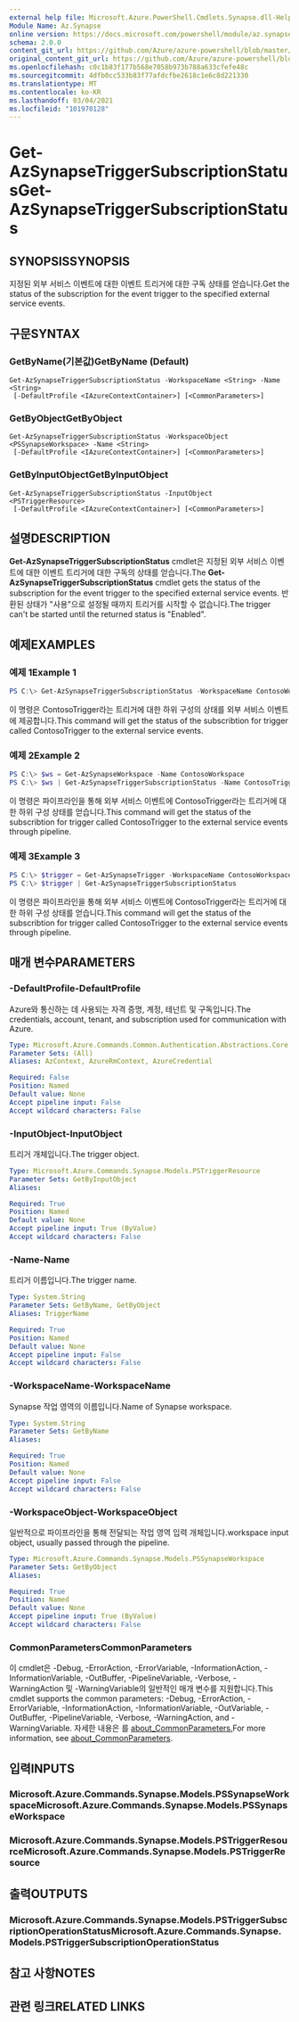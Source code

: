 ```yaml
---
external help file: Microsoft.Azure.PowerShell.Cmdlets.Synapse.dll-Help.xml
Module Name: Az.Synapse
online version: https://docs.microsoft.com/powershell/module/az.synapse/get-azsynapsetriggersubscriptionstatus
schema: 2.0.0
content_git_url: https://github.com/Azure/azure-powershell/blob/master/src/Synapse/Synapse/help/Get-AzSynapseTriggerSubscriptionStatus.md
original_content_git_url: https://github.com/Azure/azure-powershell/blob/master/src/Synapse/Synapse/help/Get-AzSynapseTriggerSubscriptionStatus.md
ms.openlocfilehash: c0c1b83f177b568e7058b973b788a633cfefe48c
ms.sourcegitcommit: 4dfb0cc533b83f77afdcfbe2618c1e6c8d221330
ms.translationtype: MT
ms.contentlocale: ko-KR
ms.lasthandoff: 03/04/2021
ms.locfileid: "101970128"
---
```

# <span data-ttu-id="53293-101">Get-AzSynapseTriggerSubscriptionStatus</span><span class="sxs-lookup"><span data-stu-id="53293-101">Get-AzSynapseTriggerSubscriptionStatus</span></span>

## <span data-ttu-id="53293-102">SYNOPSIS</span><span class="sxs-lookup"><span data-stu-id="53293-102">SYNOPSIS</span></span>
<span data-ttu-id="53293-103">지정된 외부 서비스 이벤트에 대한 이벤트 트리거에 대한 구독 상태를 얻습니다.</span><span class="sxs-lookup"><span data-stu-id="53293-103">Get the status of the subscription for the event trigger to the specified external service events.</span></span>

## <span data-ttu-id="53293-104">구문</span><span class="sxs-lookup"><span data-stu-id="53293-104">SYNTAX</span></span>

### <span data-ttu-id="53293-105">GetByName(기본값)</span><span class="sxs-lookup"><span data-stu-id="53293-105">GetByName (Default)</span></span>
```
Get-AzSynapseTriggerSubscriptionStatus -WorkspaceName <String> -Name <String>
 [-DefaultProfile <IAzureContextContainer>] [<CommonParameters>]
```

### <span data-ttu-id="53293-106">GetByObject</span><span class="sxs-lookup"><span data-stu-id="53293-106">GetByObject</span></span>
```
Get-AzSynapseTriggerSubscriptionStatus -WorkspaceObject <PSSynapseWorkspace> -Name <String>
 [-DefaultProfile <IAzureContextContainer>] [<CommonParameters>]
```

### <span data-ttu-id="53293-107">GetByInputObject</span><span class="sxs-lookup"><span data-stu-id="53293-107">GetByInputObject</span></span>
```
Get-AzSynapseTriggerSubscriptionStatus -InputObject <PSTriggerResource>
 [-DefaultProfile <IAzureContextContainer>] [<CommonParameters>]
```

## <span data-ttu-id="53293-108">설명</span><span class="sxs-lookup"><span data-stu-id="53293-108">DESCRIPTION</span></span>
<span data-ttu-id="53293-109">**Get-AzSynapseTriggerSubscriptionStatus** cmdlet은 지정된 외부 서비스 이벤트에 대한 이벤트 트리거에 대한 구독의 상태를 얻습니다.</span><span class="sxs-lookup"><span data-stu-id="53293-109">The **Get-AzSynapseTriggerSubscriptionStatus** cmdlet gets the status of the subscription for the event trigger to the specified external service events.</span></span> <span data-ttu-id="53293-110">반환된 상태가 "사용"으로 설정될 때까지 트리거를 시작할 수 없습니다.</span><span class="sxs-lookup"><span data-stu-id="53293-110">The trigger can't be started until the returned status is "Enabled".</span></span>

## <span data-ttu-id="53293-111">예제</span><span class="sxs-lookup"><span data-stu-id="53293-111">EXAMPLES</span></span>

### <span data-ttu-id="53293-112">예제 1</span><span class="sxs-lookup"><span data-stu-id="53293-112">Example 1</span></span>
```powershell
PS C:\> Get-AzSynapseTriggerSubscriptionStatus -WorkspaceName ContosoWorkspace -Name ContosoTrigger
```

<span data-ttu-id="53293-113">이 명령은 ContosoTrigger라는 트리거에 대한 하위 구성의 상태를 외부 서비스 이벤트에 제공합니다.</span><span class="sxs-lookup"><span data-stu-id="53293-113">This command will get the status of the subscribtion for trigger called ContosoTrigger to the external service events.</span></span>

### <span data-ttu-id="53293-114">예제 2</span><span class="sxs-lookup"><span data-stu-id="53293-114">Example 2</span></span>
```powershell
PS C:\> $ws = Get-AzSynapseWorkspace -Name ContosoWorkspace
PS C:\> $ws | Get-AzSynapseTriggerSubscriptionStatus -Name ContosoTrigger
```

<span data-ttu-id="53293-115">이 명령은 파이프라인을 통해 외부 서비스 이벤트에 ContosoTrigger라는 트리거에 대한 하위 구성 상태를 얻습니다.</span><span class="sxs-lookup"><span data-stu-id="53293-115">This command will get the status of the subscribtion for trigger called ContosoTrigger to the external service events through pipeline.</span></span>

### <span data-ttu-id="53293-116">예제 3</span><span class="sxs-lookup"><span data-stu-id="53293-116">Example 3</span></span>
```powershell
PS C:\> $trigger = Get-AzSynapseTrigger -WorkspaceName ContosoWorkspace -Name ContosoTrigger
PS C:\> $trigger | Get-AzSynapseTriggerSubscriptionStatus
```

<span data-ttu-id="53293-117">이 명령은 파이프라인을 통해 외부 서비스 이벤트에 ContosoTrigger라는 트리거에 대한 하위 구성 상태를 얻습니다.</span><span class="sxs-lookup"><span data-stu-id="53293-117">This command will get the status of the subscribtion for trigger called ContosoTrigger to the external service events through pipeline.</span></span>

## <span data-ttu-id="53293-118">매개 변수</span><span class="sxs-lookup"><span data-stu-id="53293-118">PARAMETERS</span></span>

### <span data-ttu-id="53293-119">-DefaultProfile</span><span class="sxs-lookup"><span data-stu-id="53293-119">-DefaultProfile</span></span>
<span data-ttu-id="53293-120">Azure와 통신하는 데 사용되는 자격 증명, 계정, 테넌트 및 구독입니다.</span><span class="sxs-lookup"><span data-stu-id="53293-120">The credentials, account, tenant, and subscription used for communication with Azure.</span></span>

```yaml
Type: Microsoft.Azure.Commands.Common.Authentication.Abstractions.Core.IAzureContextContainer
Parameter Sets: (All)
Aliases: AzContext, AzureRmContext, AzureCredential

Required: False
Position: Named
Default value: None
Accept pipeline input: False
Accept wildcard characters: False
```

### <span data-ttu-id="53293-121">-InputObject</span><span class="sxs-lookup"><span data-stu-id="53293-121">-InputObject</span></span>
<span data-ttu-id="53293-122">트리거 개체입니다.</span><span class="sxs-lookup"><span data-stu-id="53293-122">The trigger object.</span></span>

```yaml
Type: Microsoft.Azure.Commands.Synapse.Models.PSTriggerResource
Parameter Sets: GetByInputObject
Aliases:

Required: True
Position: Named
Default value: None
Accept pipeline input: True (ByValue)
Accept wildcard characters: False
```

### <span data-ttu-id="53293-123">-Name</span><span class="sxs-lookup"><span data-stu-id="53293-123">-Name</span></span>
<span data-ttu-id="53293-124">트리거 이름입니다.</span><span class="sxs-lookup"><span data-stu-id="53293-124">The trigger name.</span></span>

```yaml
Type: System.String
Parameter Sets: GetByName, GetByObject
Aliases: TriggerName

Required: True
Position: Named
Default value: None
Accept pipeline input: False
Accept wildcard characters: False
```

### <span data-ttu-id="53293-125">-WorkspaceName</span><span class="sxs-lookup"><span data-stu-id="53293-125">-WorkspaceName</span></span>
<span data-ttu-id="53293-126">Synapse 작업 영역의 이름입니다.</span><span class="sxs-lookup"><span data-stu-id="53293-126">Name of Synapse workspace.</span></span>

```yaml
Type: System.String
Parameter Sets: GetByName
Aliases:

Required: True
Position: Named
Default value: None
Accept pipeline input: False
Accept wildcard characters: False
```

### <span data-ttu-id="53293-127">-WorkspaceObject</span><span class="sxs-lookup"><span data-stu-id="53293-127">-WorkspaceObject</span></span>
<span data-ttu-id="53293-128">일반적으로 파이프라인을 통해 전달되는 작업 영역 입력 개체입니다.</span><span class="sxs-lookup"><span data-stu-id="53293-128">workspace input object, usually passed through the pipeline.</span></span>

```yaml
Type: Microsoft.Azure.Commands.Synapse.Models.PSSynapseWorkspace
Parameter Sets: GetByObject
Aliases:

Required: True
Position: Named
Default value: None
Accept pipeline input: True (ByValue)
Accept wildcard characters: False
```

### <span data-ttu-id="53293-129">CommonParameters</span><span class="sxs-lookup"><span data-stu-id="53293-129">CommonParameters</span></span>
<span data-ttu-id="53293-130">이 cmdlet은 -Debug, -ErrorAction, -ErrorVariable, -InformationAction, -InformationVariable, -OutBuffer, -PipelineVariable, -Verbose, -WarningAction 및 -WarningVariable의 일반적인 매개 변수를 지원합니다.</span><span class="sxs-lookup"><span data-stu-id="53293-130">This cmdlet supports the common parameters: -Debug, -ErrorAction, -ErrorVariable, -InformationAction, -InformationVariable, -OutVariable, -OutBuffer, -PipelineVariable, -Verbose, -WarningAction, and -WarningVariable.</span></span> <span data-ttu-id="53293-131">자세한 내용은 를 [about_CommonParameters.](http://go.microsoft.com/fwlink/?LinkID=113216)</span><span class="sxs-lookup"><span data-stu-id="53293-131">For more information, see [about_CommonParameters](http://go.microsoft.com/fwlink/?LinkID=113216).</span></span>

## <span data-ttu-id="53293-132">입력</span><span class="sxs-lookup"><span data-stu-id="53293-132">INPUTS</span></span>

### <span data-ttu-id="53293-133">Microsoft.Azure.Commands.Synapse.Models.PSSynapseWorkspace</span><span class="sxs-lookup"><span data-stu-id="53293-133">Microsoft.Azure.Commands.Synapse.Models.PSSynapseWorkspace</span></span>

### <span data-ttu-id="53293-134">Microsoft.Azure.Commands.Synapse.Models.PSTriggerResource</span><span class="sxs-lookup"><span data-stu-id="53293-134">Microsoft.Azure.Commands.Synapse.Models.PSTriggerResource</span></span>

## <span data-ttu-id="53293-135">출력</span><span class="sxs-lookup"><span data-stu-id="53293-135">OUTPUTS</span></span>

### <span data-ttu-id="53293-136">Microsoft.Azure.Commands.Synapse.Models.PSTriggerSubscriptionOperationStatus</span><span class="sxs-lookup"><span data-stu-id="53293-136">Microsoft.Azure.Commands.Synapse.Models.PSTriggerSubscriptionOperationStatus</span></span>

## <span data-ttu-id="53293-137">참고 사항</span><span class="sxs-lookup"><span data-stu-id="53293-137">NOTES</span></span>

## <span data-ttu-id="53293-138">관련 링크</span><span class="sxs-lookup"><span data-stu-id="53293-138">RELATED LINKS</span></span>
